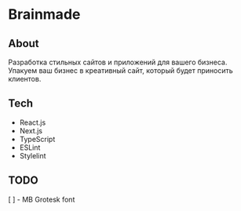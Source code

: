 # Brainmade

## About

Разработка стильных сайтов и приложений для вашего бизнеса. \
Упакуем ваш бизнес в креативный сайт, который будет приносить клиентов.

## Tech

- React.js
- Next.js
- TypeScript
- ESLint
- Stylelint

## TODO

[ ] - MB Grotesk font
